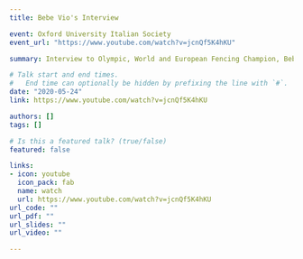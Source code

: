 ```yaml
---
title: Bebe Vio's Interview 

event: Oxford University Italian Society
event_url: "https://www.youtube.com/watch?v=jcnQf5K4hKU"

summary: Interview to Olympic, World and European Fencing Champion, Bebe Vio.

# Talk start and end times.
#   End time can optionally be hidden by prefixing the line with `#`.
date: "2020-05-24"
link: https://www.youtube.com/watch?v=jcnQf5K4hKU

authors: []
tags: []

# Is this a featured talk? (true/false)
featured: false

links:
- icon: youtube
  icon_pack: fab
  name: watch
  url: https://www.youtube.com/watch?v=jcnQf5K4hKU
url_code: ""
url_pdf: ""
url_slides: ""
url_video: ""

---
```

